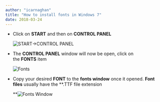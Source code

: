 ```yaml
---
author: "icarnaghan"
title: "How to install fonts in Windows 7"
date: 2018-03-24
---
```


- Click on **START** and then on **CONTROL PANEL**
    
    ![START->CONTROL PANEL](images/pic71.png "START->CONTROL PANEL")
- The **CONTROL PANEL** window will now be open, click on the **FONTS** item
    
    ![Fonts](images/pic72.png)
- Copy your desired **FONT** to the **fonts window** once it opened. **Font files** usually have the **.TTF file extension
    
    **![Fonts Window](images/pic73.png "Fonts Window")
